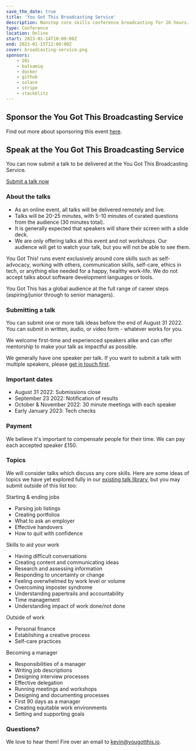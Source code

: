 ```yaml
---
save_the_date: true
title: 'You Got This Broadcasting Service'
description: Nonstop core skills conference broadcasting for 26 hours.
type: Conference
location: Online
start: 2023-01-14T10:00:00Z
end: 2023-01-15T12:00:00Z
cover: broadcasting-service.png
sponsors:
    - 20i
    - balsamiq
    - docker
    - github
    - solace
    - stripe
    - stackblitz
---
```

<div class="mt-6"></div>

## Sponsor the You Got This Broadcasting Service

Find out more about sponsoring this event [here](/sponsors/info/conf).

## Speak at the You Got This Broadcasting Service

You can now submit a talk to be delivered at the You Got This Broadcasting Service.

<a href="https://airtable.com/shruPP1zoptlV7TYt" class="button bright link">Submit a talk now</a>

### About the talks

- As an online event, all talks will be delivered remotely and live.
- Talks will be 20-25 minutes, with 5-10 minutes of curated questions from the audience (30 minutes total).
- It is generally expected that speakers will share their screen with a slide deck.
- We are only offering talks at this event and not workshops. Our audience will get to watch your talk, but you will not be able to see them.

You Got This! runs event exclusively around core skills such as self-advocacy, working with others, communication skills, self-care, ethics in tech, or anything else needed for a happy, healthy work-life. We do not accept talks about software development languages or tools.

You Got This has a global audience at the full range of career steps (aspiring/junior through to senior managers).

### Submitting a talk

You can submit one or more talk ideas before the end of August 31 2022. You can submit in written, audio, or video form - whatever works for you.

We welcome first-time and experienced speakers alike and can offer mentorship to make your talk as impactful as possible.

We generally have one speaker per talk. If you want to submit a talk with multiple speakers, please [get in touch first](mailto:kevin@yougotthis.io).

### Important dates

- August 31 2022: Submissions close
- September 23 2022: Notification of results
- October & November 2022: 30 minute meetings with each speaker
- Early January 2023: Tech checks

### Payment

We believe it's important to compensate people for their time. We can pay each accepted speaker £150.

### Topics

We will consider talks which discuss any core skills. Here are some ideas of topics we have yet explored fully in our [existing talk library](/library), but you may submit outside of this list too:

Starting & ending jobs
- Parsing job listings
- Creating portfolios
- What to ask an employer
- Effective handovers
- How to quit with confidence

Skills to aid your work
- Having difficult conversations
- Creating content and communicating ideas
- Research and assessing information
- Responding to uncertainty or change
- Feeling overwhelmed by work level or volume
- Overcoming imposter syndrome
- Understanding papertrails and accountability
- Time management
- Understanding impact of work done/not done

Outside of work
- Personal finance
- Establishing a creative process
- Self-care practices

Becoming a manager
- Responsibilities of a manager
- Writing job descriptions
- Designing interview processes
- Effective delegation
- Running meetings and workshops
- Designing and documenting processes
- First 90 days as a manager
- Creating equitable work environments
- Setting and supporting goals

### Questions?

We love to hear them! Fire over an email to [kevin@yougotthis.io](mailto:kevin@yougotthis.io).

